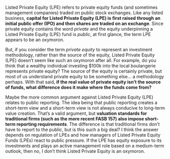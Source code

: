<p>Listed Private Equity (LPE) refers to private equity funds (and sometimes management companies) traded on public stock exchanges. Like any listed business, <strong>capital for Listed Private Equity (LPE) is first raised through an initial public offer (IPO) and then shares are traded on an exchange</strong>. Since private equity contains the word <em>private</em> and the equity underpinning a Listed Private Equity (LPE) fund is <em>public</em>, at first glance, the term LPE appears to be an oxymoron.</p><p>But, if you consider the term <em>private equity</em> to represent an investment methodology, rather than the source of the equity, Listed Private Equity (LPE) doesn&#8217;t seem like such an oxymoron after all. For example, do you think that a wealthy individual investing $100k into the local boulangerie represents private equity? The source of the equity is certainly private, but most of us understand private equity to be something else&#8230; a methodology perhaps. With that said, <strong>if the real value of private equity isn&#8217;t the source of funds, what difference does it make where the funds come from?</strong></p><p>Maybe the more common argument against Listed Private Equity (LPE) relates to public reporting. The idea being that public reporting creates a short-term view and a short-term view is not always conducive to long-term value creation. That&#8217;s a valid argument, but <strong>valuation standards for traditional firms (such as the more recent FASB 157) also impose short-term reporting requirements</strong>. The difference is that traditional firms don&#8217;t have to report to the public, but is this such a big deal? I think the answer depends on regulation of LPEs and how managers of Listed Private Equity Funds (LPEs) react to public pressure. If the LPE has equity exposure to its investments and plays an active management role based on a medium-term outlook, then no, I don&#8217;t think Listed Private Equity is an oxymoron.</p>
